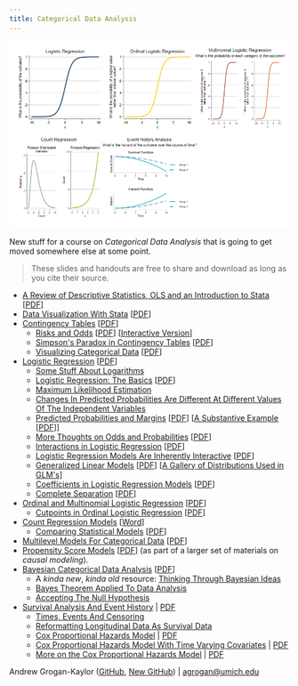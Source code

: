 ```yaml
---
title: Categorical Data Analysis
---
```


![Models Discussed In This Course](overall.png)

New stuff for a course on *Categorical Data Analysis* that is going to get moved somewhere else at some point.

> These slides and handouts are free to share and download as long as you cite their source.

* [A Review of Descriptive Statistics, OLS and an Introduction to Stata](https://agrogan1.github.io/newstuff/categorical/review-stats-intro-stata/review-stats-intro-stata-slidy.html) [[PDF](https://agrogan1.github.io/newstuff/categorical/review-stats-intro-stata/review-stats-intro-stata.pdf)]
* [Data Visualization With Stata](https://agrogan1.github.io/newstuff/data-visualization-with-Stata/data-visualization-with-Stata-slidy.html) [[PDF](https://agrogan1.github.io/newstuff/data-visualization-with-Stata/data-visualization-with-Stata.pdf)]
* [Contingency Tables](https://agrogan1.github.io/newstuff/categorical/contingency-tables/contingency-tables-slidy.html) [[PDF](https://agrogan1.github.io/newstuff/categorical/contingency-tables/contingency-tables.pdf)]
    + [Risks and Odds](https://agrogan1.github.io/newstuff/categorical/risks-and-odds/risks-and-odds.html) [[PDF](https://agrogan1.github.io/newstuff/categorical/risks-and-odds/risks-and-odds.pdf)] [[Interactive Version](https://agrogan1.github.io/newstuff/categorical/risks-and-odds-2/risks-and-odds-2.html)]
    + [Simpson's Paradox in Contingency Tables](https://agrogan1.github.io/newstuff/categorical/simpsons-paradox-hospital-data/simpsons-paradox-hospital-data.html) [[PDF](https://agrogan1.github.io/newstuff/categorical/simpsons-paradox-hospital-data/simpsons-paradox-hospital-data.pdf)]
    + [Visualizing Categorical Data](https://agrogan1.github.io/newstuff/categorical/visualizing-categorical-data/visualizing-categorical-data.html) [[PDF](https://agrogan1.github.io/newstuff/categorical/visualizing-categorical-data/visualizing-categorical-data.pdf)]
* [Logistic Regression](https://agrogan1.github.io/newstuff/categorical/logistic-regression/logistic-regression-slidy.html) [[PDF](https://agrogan1.github.io/newstuff/categorical/logistic-regression/logistic-regression.pdf)]
    + [Some Stuff About Logarithms](https://agrogan1.github.io/newstuff/categorical/logarithms-some-stuff/logarithms-some-stuff.html)
    + [Logistic Regression: The Basics](https://agrogan1.github.io/newstuff/categorical/logistic-regression-the-basics/logistic-regression-the-basics.html) [[PDF](https://agrogan1.github.io/newstuff/categorical/logistic-regression-the-basics/logistic-regression-the-basics.pdf)]
     + [Maximum Likelihood Estimation](https://agrogan1.github.io/teaching/likelihood-and-log-likelihood/likelihood-and-log-likelihood.html)
     + [Changes In Predicted Probabilities Are Different At Different Values Of The Independent Variables](https://agrogan1.github.io/newstuff/categorical/logistic-regression-and-predicted-probabilities/logistic-regression-and-predicted-probabilities.pdf) 
    + [Predicted Probabilities and Margins](https://agrogan1.github.io/newstuff/categorical/predict-and-margins/predict-and-margins.html) [[PDF](https://agrogan1.github.io/newstuff/categorical/predict-and-margins/predict-and-margins.pdf)] [[A Substantive Example](https://agrogan1.github.io/newstuff/categorical/predict-and-margins-substantive-example/predict-and-margins-substantive-example.html) [[PDF](https://agrogan1.github.io/newstuff/categorical/predict-and-margins-substantive-example/predict-and-margins-substantive-example.pdf)]]
    + [More Thoughts on Odds and Probabilities](https://agrogan1.github.io/newstuff/categorical/logistic-more-thoughts/logistic-more-thoughts.html) [[PDF](https://agrogan1.github.io/newstuff/categorical/logistic-more-thoughts/logistic-more-thoughts.pdf)]
    + [Interactions in Logistic Regression](https://agrogan1.github.io/newstuff/categorical/logistic-interactions-2/logistic-interactions-2.html) [[PDF](https://agrogan1.github.io/newstuff/categorical/logistic-interactions-2/logistic-interactions-2.pdf)]
    + [Logistic Regression Models Are Inherently Interactive](https://agrogan1.github.io/newstuff/categorical/logistic-inherently-interactive/logistic-inherently-interactive.html) [[PDF](https://agrogan1.github.io/newstuff/categorical/logistic-inherently-interactive/logistic-inherently-interactive.pdf)]
    + [Generalized Linear Models](https://agrogan1.github.io/newstuff/categorical/glm/glm.html) [[PDF](https://agrogan1.github.io/newstuff/categorical/glm/glm.pdf)] [[A Gallery of Distributions Used in GLM's](https://agrogan1.github.io/newstuff/categorical/glm/glm-gallery.html)]
    + [Coefficients in Logistic Regression Models](https://agrogan1.github.io/newstuff/categorical/logistic-and-covariates/logistic-and-covariates.html) [[PDF](https://agrogan1.github.io/newstuff/categorical/logistic-and-covariates/logistic-and-covariates.pdf)]
    + [Complete Separation](https://agrogan1.github.io/newstuff/categorical/logistic-regression/complete-separation.html) [[PDF](https://agrogan1.github.io/newstuff/categorical/logistic-regression/complete-separation.pdf)]
* [Ordinal and Multinomial Logistic Regression](https://agrogan1.github.io/newstuff/categorical/ordinal-multinomial-logistic-regression/ordinal-multinomial-logistic-regression-slidy.html) [[PDF](https://agrogan1.github.io/newstuff/categorical/ordinal-multinomial-logistic-regression/ordinal-multinomial-logistic-regression.pdf)]
    + [Cutpoints in Ordinal Logistic Regression](https://agrogan1.github.io/newstuff/categorical/ordinal-logistic-cutpoints/ordinal-logistic-cutpoints.html) [[PDF](https://agrogan1.github.io/newstuff/categorical/ordinal-logistic-cutpoints/ordinal-logistic-cutpoints.pdf)]
* [Count Regression Models](https://agrogan1.github.io/newstuff/categorical/count-regression/count-regression-slidy.html) [[Word](https://agrogan1.github.io/newstuff/categorical/count-regression/count-regression.docx)]
    + [Comparing Statistical Models](https://agrogan1.github.io/newstuff/categorical/comparing-models/comparing-models.html) [[PDF](https://agrogan1.github.io/newstuff/categorical/comparing-models/comparing-models.pdf)]
* [Multilevel Models For Categorical Data](https://agrogan1.github.io/newstuff/categorical/multilevel/multilevel-slidy.html) [[PDF](https://agrogan1.github.io/newstuff/categorical/multilevel/multilevel.pdf)]
* [Propensity Score Models](https://agrogan1.github.io/newstuff/causal-modeling/causal-modeling.html) [[PDF](https://agrogan1.github.io/newstuff/causal-modeling/causal-modeling.pdf)] (as part of a larger set of materials on *causal modeling*). 
* [Bayesian Categorical Data Analysis](https://agrogan1.github.io/newstuff/categorical/Bayes/Bayes-slidy.html) [[PDF](https://agrogan1.github.io/newstuff/categorical/Bayes/Bayes.pdf)]
    + A *kinda new*, *kinda old* resource: [Thinking Through Bayesian Ideas](https://agrogan.shinyapps.io/Thinking-Through-Bayes/)
    + [Bayes Theorem Applied To Data Analysis](https://agrogan1.github.io/newstuff/Bayes-theorem/Bayes-theorem.html)
    + [Accepting The Null Hypothesis](https://agrogan1.github.io/Bayes/accepting-H0/accepting-H0.html)
* [Survival Analysis And Event History](https://agrogan1.github.io/newstuff/categorical/survival-analysis-and-event-history/survival-analysis-and-event-history-slidy.html) | [PDF](https://agrogan1.github.io/newstuff/categorical/survival-analysis-and-event-history/survival-analysis-and-event-history.pdf)
    + [Times, Events And Censoring](https://agrogan1.github.io/newstuff/categorical/survival-analysis-and-event-history/times-events-and-censoring.html)
    + [Reformatting Longitudinal Data As Survival Data](https://agrogan1.github.io/newstuff/categorical/survival-analysis-and-event-history/simulated-survival-data.html)
    + [Cox Proportional Hazards Model](https://agrogan1.github.io/newstuff/categorical/survival-analysis-and-event-history/Cox-proportional-hazards-model-slidy.html) | [PDF](https://agrogan1.github.io/newstuff/categorical/survival-analysis-and-event-history/Cox-proportional-hazards-model.pdf)
    + [Cox Proportional Hazards Model With Time Varying Covariates](https://agrogan1.github.io/newstuff/categorical/survival-analysis-Cox-TVC/survival-analysis-Cox-TVC.html) | [PDF](https://agrogan1.github.io/newstuff/categorical/survival-analysis-Cox-TVC/survival-analysis-Cox-TVC.pdf)
    + [More on the Cox Proportional Hazards Model](https://agrogan1.github.io/newstuff/categorical/survival-more-on-Cox-model/survival-more-on-Cox-model.html) | [PDF](https://agrogan1.github.io/newstuff/categorical/survival-more-on-Cox-model/survival-more-on-Cox-model.pdf)

Andrew Grogan-Kaylor ([GitHub](https://agrogan1.github.io/), [New GitHub](https://agrogan1.github.io/newstuff)) | [agrogan@umich.edu](agrogan@umich.edu)








